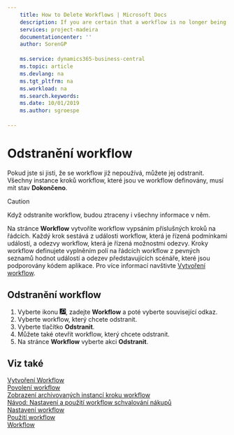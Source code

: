 ```yaml
---
    title: How to Delete Workflows | Microsoft Docs
    description: If you are certain that a workflow is no longer being used, you can delete it. All workflow step instances that are defined in the workflow must have status **Completed**.
    services: project-madeira
    documentationcenter: ''
    author: SorenGP

    ms.service: dynamics365-business-central
    ms.topic: article
    ms.devlang: na
    ms.tgt_pltfrm: na
    ms.workload: na
    ms.search.keywords:
    ms.date: 10/01/2019
    ms.author: sgroespe

---
```

# Odstranění workflow
Pokud jste si jisti, že se workflow již nepoužívá, můžete jej odstranit. Všechny instance kroků workflow, které jsou ve workflow definovány, musí mít stav **Dokončeno**.

> [!CAUTION]
> Když odstraníte workflow, budou ztraceny i všechny informace v něm.

Na stránce **Workflow** vytvoříte workflow vypsáním příslušných kroků na řádcích. Každý krok sestává z události workflow, která je řízená podmínkami událostí, a odezvy workflow, která je řízená možnostmi odezvy. Kroky workflow definujete vyplněním polí na řádcích workflow z pevných seznamů hodnot událostí a odezev představujících scénáře, které jsou podporovány kódem aplikace. Pro více informací navštivte [Vytvoření workflow](across-how-to-create-workflows.md).

## Odstranění workflow
1. Vyberte ikonu ![Žárovky, která otevře funkci Řeknete mi](media/ui-search/search_small.png "Řeknete mi, co chcete dělat"), zadejte **Workflow** a poté vyberte související odkaz.
2. Vyberte workflow, který chcete odstranit.
3. Vyberte tlačítko **Odstranit**.
4. Můžete také otevřít workflow, který chcete odstranit.
5. Na stránce **Workflow** vyberte akci **Odstranit**.

## Viz také
[Vytvoření Workflow](across-how-to-create-workflows.md)  
[Povolení workflow](across-how-to-enable-workflows.md)  
[Zobrazení archivovaných instancí kroku workflow](across-how-to-view-archived-workflow-step-instances.md)  
[Návod: Nastavení a použití workflow schvalování nákupů](walkthrough-setting-up-and-using-a-purchase-approval-workflow.md)  
[Nastavení workflow](across-set-up-workflows.md)  
[Použití workflow](across-use-workflows.md)  
[Workflow](across-workflow.md)
